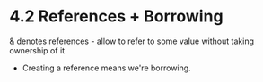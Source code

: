 # 4.2 References + Borrowing

& denotes references - allow to refer to some value without taking ownership of it

- Creating a reference means we're borrowing.